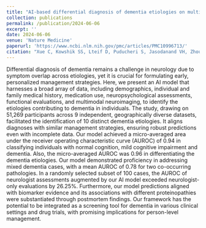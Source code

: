 ```yaml
---
title: "AI-based differential diagnosis of dementia etiologies on multimodal data"
collection: publications
permalink: /publication/2024-06-06
excerpt: ''
date: 2024-06-06
venue: 'Nature Medicine'
paperurl: 'https://www.ncbi.nlm.nih.gov/pmc/articles/PMC10996713/'
citation: "Xue C, Kowshik SS, Lteif D, Puducheri S, Jasodanand VH, Zhou OT, Walia AS, Guney OB, Zhang JD, Pham ST, Kaliaev A, Andreu-Arasa VC, Dwyer BC, Farris CW, Hao H, Kedar S, Mian AZ, Murman DL, O'Shea SA, Paul AB, Rohatgi S, Saint-Hilaire MH, Sartor EA, Setty BN, Small JE, Swaminathan A, Taraschenko O, Yuan J, Zhou Y, Zhu S, Karjadi C, Ang TFA, Bargal SA, Plummer BA, Poston KL, Ahangaran M, Au R, Kolachalama VB. AI-based differential diagnosis of dementia etiologies on multimodal data. medRxiv [Preprint]. 2024 Mar 26:2024.02.08.24302531. doi: 10.1101/2024.02.08.24302531. PMID: 38585870; PMCID: PMC10996713."
---
```


Differential diagnosis of dementia remains a challenge in neurology due to symptom overlap across etiologies, yet it is crucial for formulating early, personalized management strategies. Here, we present an AI model that harnesses a broad array of data, including demographics, individual and family medical history, medication use, neuropsychological assessments, functional evaluations, and multimodal neuroimaging, to identify the etiologies contributing to dementia in individuals. The study, drawing on 51,269 participants across 9 independent, geographically diverse datasets, facilitated the identification of 10 distinct dementia etiologies. It aligns diagnoses with similar management strategies, ensuring robust predictions even with incomplete data. Our model achieved a micro-averaged area under the receiver operating characteristic curve (AUROC) of 0.94 in classifying individuals with normal cognition, mild cognitive impairment and dementia. Also, the micro-averaged AUROC was 0.96 in differentiating the dementia etiologies. Our model demonstrated proficiency in addressing mixed dementia cases, with a mean AUROC of 0.78 for two co-occurring pathologies. In a randomly selected subset of 100 cases, the AUROC of neurologist assessments augmented by our AI model exceeded neurologist-only evaluations by 26.25%. Furthermore, our model predictions aligned with biomarker evidence and its associations with different proteinopathies were substantiated through postmortem findings. Our framework has the potential to be integrated as a screening tool for dementia in various clinical settings and drug trials, with promising implications for person-level management.
